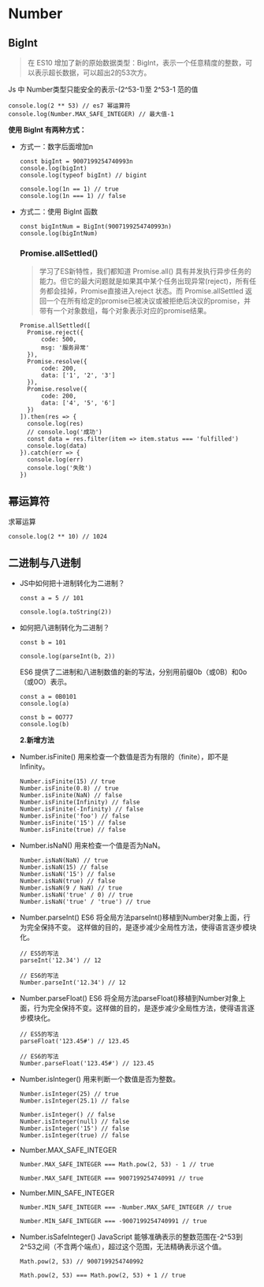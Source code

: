 # Number

## BigInt

> 在 ES10 增加了新的原始数据类型：BigInt，表示一个任意精度的整数，可以表示超长数据，可以超出2的53次方。

Js 中 Number类型只能安全的表示-(2^53-1)至 2^53-1 范的值

```
console.log(2 ** 53) // es7 幂运算符
console.log(Number.MAX_SAFE_INTEGER) // 最大值-1
```

**使用 BigInt 有两种方式：**

- 方式一：数字后面增加n

  ```
  const bigInt = 9007199254740993n
  console.log(bigInt)
  console.log(typeof bigInt) // bigint

  console.log(1n == 1) // true
  console.log(1n === 1) // false
  ```

- 方式二：使用 BigInt 函数

  ```
  const bigIntNum = BigInt(9007199254740993n)
  console.log(bigIntNum)
  ```

  ### Promise.allSettled()

  > 学习了ES新特性，我们都知道 Promise.all() 具有并发执行异步任务的能力。但它的最大问题就是如果其中某个任务出现异常(reject)，所有任务都会挂掉，Promise直接进入reject 状态。而 Promise.allSettled 返回一个在所有给定的promise已被决议或被拒绝后决议的promise，并带有一个对象数组，每个对象表示对应的promise结果。

  ```
  Promise.allSettled([
    Promise.reject({
        code: 500,
        msg: '服务异常'
    }),
    Promise.resolve({
        code: 200,
        data: ['1', '2', '3']
    }),
    Promise.resolve({
        code: 200,
        data: ['4', '5', '6']
    })
  ]).then(res => {
    console.log(res)
    // console.log('成功')
    const data = res.filter(item => item.status === 'fulfilled')
    console.log(data)
  }).catch(err => {
    console.log(err)
    console.log('失败')
  })
  ```

## 幂运算符

求幂运算

```
console.log(2 ** 10) // 1024
```

## **二进制与八进制**

- JS中如何把十进制转化为二进制？

  ```
  const a = 5 // 101

  console.log(a.toString(2))
  ```

- 如何把八进制转化为二进制？

  ```
  const b = 101

  console.log(parseInt(b, 2))
  ```

  ES6 提供了二进制和八进制数值的新的写法，分别用前缀0b（或0B）和0o（或0O）表示。

  ```
  const a = 0B0101
  console.log(a)

  const b = 0O777
  console.log(b)
  ```

  **2.新增方法**

- Number.isFinite()
  用来检查一个数值是否为有限的（finite），即不是Infinity。

  ```
  Number.isFinite(15) // true
  Number.isFinite(0.8) // true
  Number.isFinite(NaN) // false
  Number.isFinite(Infinity) // false
  Number.isFinite(-Infinity) // false
  Number.isFinite('foo') // false
  Number.isFinite('15') // false
  Number.isFinite(true) // false
  ```

- Number.isNaN()
  用来检查一个值是否为NaN。

  ```
  Number.isNaN(NaN) // true
  Number.isNaN(15) // false
  Number.isNaN('15') // false
  Number.isNaN(true) // false
  Number.isNaN(9 / NaN) // true
  Number.isNaN('true' / 0) // true
  Number.isNaN('true' / 'true') // true
  ```

- Number.parseInt()
  ES6 将全局方法parseInt()移植到Number对象上面，行为完全保持不变。 这样做的目的，是逐步减少全局性方法，使得语言逐步模块化。

  ```
  // ES5的写法
  parseInt('12.34') // 12

  // ES6的写法
  Number.parseInt('12.34') // 12
  ```

- Number.parseFloat()
  ES6 将全局方法parseFloat()移植到Number对象上面，行为完全保持不变。这样做的目的，是逐步减少全局性方法，使得语言逐步模块化。

  ```
  // ES5的写法
  parseFloat('123.45#') // 123.45

  // ES6的写法
  Number.parseFloat('123.45#') // 123.45
  ```

- Number.isInteger()
  用来判断一个数值是否为整数。

  ```
  Number.isInteger(25) // true
  Number.isInteger(25.1) // false

  Number.isInteger() // false
  Number.isInteger(null) // false
  Number.isInteger('15') // false
  Number.isInteger(true) // false
  ```

- Number.MAX_SAFE_INTEGER

  ```
  Number.MAX_SAFE_INTEGER === Math.pow(2, 53) - 1 // true

  Number.MAX_SAFE_INTEGER === 9007199254740991 // true
  ```

- Number.MIN_SAFE_INTEGER

  ```
  Number.MIN_SAFE_INTEGER === -Number.MAX_SAFE_INTEGER // true

  Number.MIN_SAFE_INTEGER === -9007199254740991 // true
  ```

- Number.isSafeInteger()
  JavaScript 能够准确表示的整数范围在-2^53到2^53之间（不含两个端点），超过这个范围，无法精确表示这个值。

  ```
  Math.pow(2, 53) // 9007199254740992

  Math.pow(2, 53) === Math.pow(2, 53) + 1 // true
  ```
